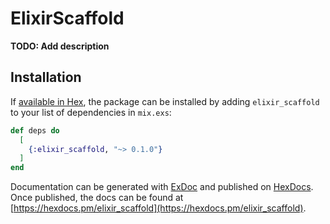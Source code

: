 # ElixirScaffold

**TODO: Add description**

## Installation

If [available in Hex](https://hex.pm/docs/publish), the package can be installed
by adding `elixir_scaffold` to your list of dependencies in `mix.exs`:

```elixir
def deps do
  [
    {:elixir_scaffold, "~> 0.1.0"}
  ]
end
```

Documentation can be generated with [ExDoc](https://github.com/elixir-lang/ex_doc)
and published on [HexDocs](https://hexdocs.pm). Once published, the docs can
be found at [https://hexdocs.pm/elixir_scaffold](https://hexdocs.pm/elixir_scaffold).


